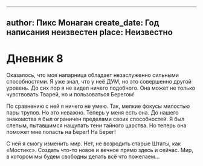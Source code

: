 
---
author: Пикс Монаган
create_date: Год написания неизвестен
place: Неизвестно
---

# Дневник 8


Оказалось, что моя напарница обладает незаслуженно сильными способностями. Я уже знал, что у неё ДУМ, но это совершенно другой уровень. До сих пор я не видел ничего подобного. Она может не только чувствовать Тварей, но и пользоваться Берегом!


По сравнению с ней я ничего не умею. Так, мелкие фокусы милостью пары трупов. Но это неважно. Теперь у меня есть она. До нашего знакомства я был ограничен пределами своих способностей. Я был слепым, пытавшимся нащупать тени тайного царства. Но теперь она поможет мне попасть на Берег! На Берег!


С ней я смогу изменить мир. Нет, не возродить старые Штаты, как «Мостикс». Создать что-то новое и вечное прямо здесь и сейчас. Мир, в котором мы будем свободны делать всё что пожелаем...




